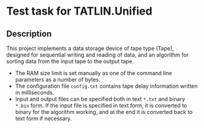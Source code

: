 # Test task for TATLIN.Unified
## Description
This project implements a data storage device of tape type (Tape), designed for sequential writing and reading of data, and an algorithm for sorting data from the input tape to the output tape.
- The RAM size limit is set manually as one of the command line parameters as a number of bytes.
- The configuration file `config.txt` contains tape delay information written in milliseconds.
- Input and output files can be specified both in text `*.txt` and binary `*.bin` form. If the input file is specified in text form, it is converted to binary for the algorithm working, and at the end it is converted back to text form if necessary.
